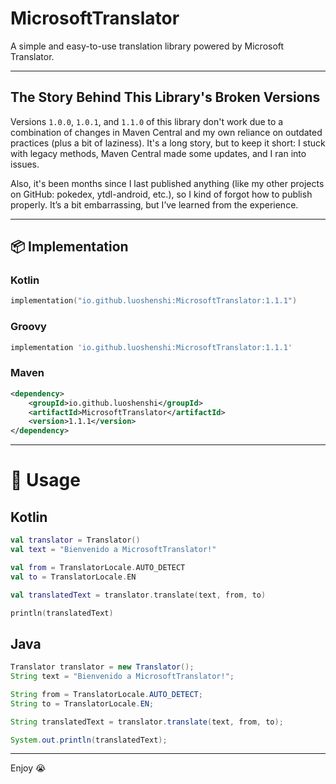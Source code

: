 # MicrosoftTranslator

A simple and easy-to-use translation library powered by Microsoft Translator.

---

## The Story Behind This Library's Broken Versions
Versions `1.0.0`, `1.0.1`, and `1.1.0` of this library don't work due to a combination of changes in Maven Central and my own reliance on outdated practices (plus a bit of laziness). It's a long story, but to keep it short: I stuck with legacy methods, Maven Central made some updates, and I ran into issues.

Also, it's been months since I last published anything (like my other projects on GitHub: pokedex, ytdl-android, etc.), so I kind of forgot how to publish properly. It’s a bit embarrassing, but I’ve learned from the experience.

---

## 📦 Implementation

### Kotlin
```kotlin
implementation("io.github.luoshenshi:MicrosoftTranslator:1.1.1")
```
### Groovy
```groovy
implementation 'io.github.luoshenshi:MicrosoftTranslator:1.1.1'
```
### Maven
```xml
<dependency>
    <groupId>io.github.luoshenshi</groupId>
    <artifactId>MicrosoftTranslator</artifactId>
    <version>1.1.1</version>
</dependency>
```
---
# 🚀 Usage
## Kotlin
```kotlin
val translator = Translator()
val text = "Bienvenido a MicrosoftTranslator!"

val from = TranslatorLocale.AUTO_DETECT
val to = TranslatorLocale.EN

val translatedText = translator.translate(text, from, to)

println(translatedText)
```
## Java
```java
Translator translator = new Translator();
String text = "Bienvenido a MicrosoftTranslator!";

String from = TranslatorLocale.AUTO_DETECT;
String to = TranslatorLocale.EN;

String translatedText = translator.translate(text, from, to);

System.out.println(translatedText);
```
---
Enjoy 😭